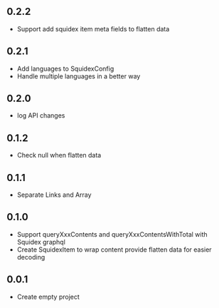 ## 0.2.2
* Support add squidex item meta fields to flatten data

## 0.2.1
* Add languages to SquidexConfig
* Handle multiple languages in a better way

## 0.2.0
* log API changes

## 0.1.2
* Check null when flatten data

## 0.1.1
* Separate Links and Array

## 0.1.0
* Support queryXxxContents and queryXxxContentsWithTotal with Squidex graphql
* Create SquidexItem to wrap content provide flatten data for easier decoding

## 0.0.1
* Create empty project